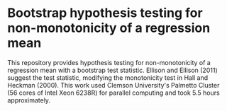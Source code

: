 Bootstrap hypothesis testing for non-monotonicity of a regression mean
=====

This repository provides hypothesis testing for non-monotonicity of a regression mean with a bootstrap test statistic. Ellison and Ellison (2011) suggest the test statistic, modifying the monotonicity test in Hall and Heckman (2000). This work used Clemson University's Palmetto Cluster (56 cores of Intel Xeon 6238R) for parallel computing and took 5.5 hours approximately.
